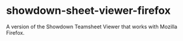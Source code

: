 # showdown-sheet-viewer-firefox
A version of the Showdown Teamsheet Viewer that works with Mozilla Firefox.
